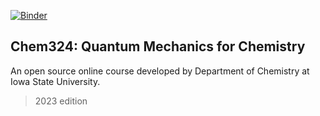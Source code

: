 [![Binder](https://mybinder.org/badge_logo.svg)](https://mybinder.org/v2/gh/DPotoyan/Chem324/master)

## Chem324: Quantum Mechanics for Chemistry

An open source online course developed by Department of Chemistry at Iowa State University. 

> 2023 edition